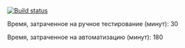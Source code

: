 [![Build status](https://ci.appveyor.com/api/projects/status/oc55prf40qny4pwn?svg=true)](https://ci.appveyor.com/project/rubinov2016/aqa-2-3-2-patterns)

Время, затраченное на ручное тестирование (минут): 30

Время, затраченное на автоматизацию (минут): 180